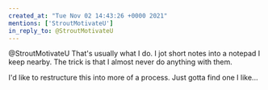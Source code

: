 ```yaml
---
created_at: "Tue Nov 02 14:43:26 +0000 2021"
mentions: ['StroutMotivateU']
in_reply_to: @StroutMotivateU
---
```


@StroutMotivateU That's usually what I do. I jot short notes into a notepad I keep nearby. The trick is that I almost never do anything with them. 

I'd like to restructure this into more of a process. Just gotta find one I like...